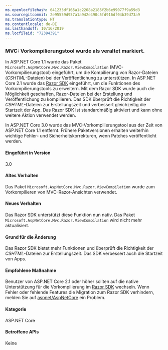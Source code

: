 ```yaml
---
ms.openlocfilehash: 641233df165a1c2208a2185f2b6e99077f9a59d3
ms.sourcegitcommit: 2e95559d957a1a942e490c5fd916df04b39d73a9
ms.translationtype: HT
ms.contentlocale: de-DE
ms.lasthandoff: 10/16/2019
ms.locfileid: "72394391"
---
```

### <a name="mvc-precompilation-tool-deprecated"></a>MVC: Vorkompilierungstool wurde als veraltet markiert.

In ASP.NET Core 1.1 wurde das Paket `Microsoft.AspNetCore.Mvc.Razor.ViewCompilation` (MVC-Vorkompilierungstool) eingeführt, um die Kompilierung von Razor-Dateien (*CSHTML*-Dateien) bei der Veröffentlichung zu unterstützen. In ASP.NET Core 2.1 wurde das [Razor SDK](/aspnet/core/razor-pages/sdk?view=aspnetcore-2.1) eingeführt, um die Funktionen des Vorkompilierungstools zu erweitern. Mit dem Razor SDK wurde auch die Möglichkeit geschaffen, Razor-Dateien bei der Erstellung und Veröffentlichung zu kompilieren. Das SDK überprüft die Richtigkeit der *CSHTML*-Dateien zur Erstellungszeit und verbessert gleichzeitig die Startzeit der App. Das Razor SDK ist standardmäßig aktiviert und kann ohne weitere Aktion verwendet werden.

In ASP.NET Core 3.0 wurde das MVC-Vorkompilierungstool aus der Zeit von ASP.NET Core 1.1 entfernt. Frühere Paketversionen erhalten weiterhin wichtige Fehler- und Sicherheitskorrekturen, wenn Patches veröffentlicht werden. 

#### <a name="version-introduced"></a>Eingeführt in Version

3.0

#### <a name="old-behavior"></a>Altes Verhalten

Das Paket `Microsoft.AspNetCore.Mvc.Razor.ViewCompilation` wurde zum Vorkompilieren von MVC-Razor-Ansichten verwendet.

#### <a name="new-behavior"></a>Neues Verhalten

Das Razor SDK unterstützt diese Funktion nun nativ. Das Paket `Microsoft.AspNetCore.Mvc.Razor.ViewCompilation` wird nicht mehr aktualisiert.

#### <a name="reason-for-change"></a>Grund für die Änderung

Das Razor SDK bietet mehr Funktionen und überprüft die Richtigkeit der *CSHTML*-Dateien zur Erstellungszeit. Das SDK verbessert auch die Startzeit von Apps.

#### <a name="recommended-action"></a>Empfohlene Maßnahme

Benutzer von ASP.NET Core 2.1 oder höher sollten auf die native Unterstützung für die Vorkompilierung im [Razor SDK](/aspnet/core/razor-pages/sdk?view=aspnetcore-3.0) wechseln. Wenn Fehler oder fehlende Features die Migration zum Razor SDK verhindern, melden Sie auf [aspnet/AspNetCore](https://github.com/aspnet/AspNetCore/issues) ein Problem.

#### <a name="category"></a>Kategorie

ASP.NET Core

#### <a name="affected-apis"></a>Betroffene APIs

Keine

<!-- 

### Affected APIs

Not detectable via API analysis

-->
